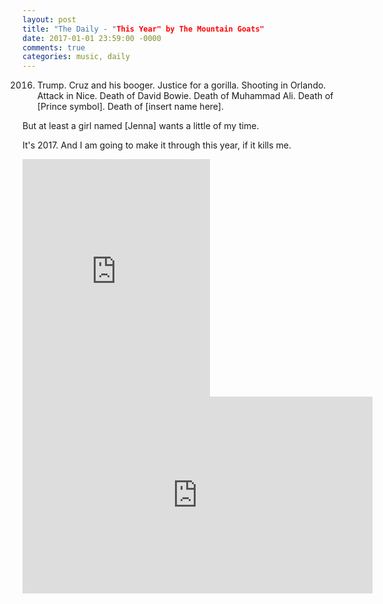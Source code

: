 ```yaml
---
layout: post
title: "The Daily - "This Year" by The Mountain Goats"
date: 2017-01-01 23:59:00 -0000
comments: true
categories: music, daily
---
```


2016. Trump. Cruz and his booger. Justice for a gorilla. Shooting in Orlando. Attack in Nice.  Death of David Bowie. Death of Muhammad Ali. Death of [Prince symbol]. Death of [insert name here].

But at least a girl named [Jenna] wants a little of my time.

It's 2017. And I am going to make it through this year, if it kills me.

<iframe src="https://embed.spotify.com/?uri=spotify%3Aalbum%3A0Cug9j2T7MHK4k8hUEGQ43" width="300" height="380" frameborder="0" allowtransparency="true"></iframe>

<iframe width="560" height="315" src="https://www.youtube.com/embed/ii6kJaGiRaI" frameborder="0" allowfullscreen></iframe>
